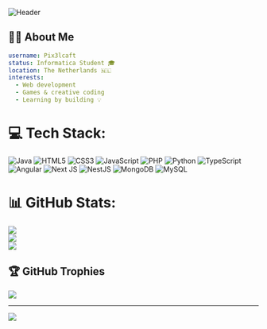 ![Header](https://capsule-render.vercel.app/api?theme=cobalt&type=waving&height=300&text=Welcome%20on%20my%20Github&reversal=false&fontColor=black&textBg=false)

## 🧑‍💻 About Me

```yaml
username: Pix3lcaft
status: Informatica Student 🎓
location: The Netherlands 🇳🇱
interests:
  - Web development
  - Games & creative coding
  - Learning by building 💡
```

# 💻 Tech Stack:
![Java](https://img.shields.io/badge/java-%23ED8B00.svg?style=for-the-badge&logo=openjdk&logoColor=white) ![HTML5](https://img.shields.io/badge/html5-%23E34F26.svg?style=for-the-badge&logo=html5&logoColor=white) ![CSS3](https://img.shields.io/badge/css3-%231572B6.svg?style=for-the-badge&logo=css3&logoColor=white) ![JavaScript](https://img.shields.io/badge/javascript-%23323330.svg?style=for-the-badge&logo=javascript&logoColor=%23F7DF1E) ![PHP](https://img.shields.io/badge/php-%23777BB4.svg?style=for-the-badge&logo=php&logoColor=white) ![Python](https://img.shields.io/badge/python-3670A0?style=for-the-badge&logo=python&logoColor=ffdd54) ![TypeScript](https://img.shields.io/badge/typescript-%23007ACC.svg?style=for-the-badge&logo=typescript&logoColor=white) ![Angular](https://img.shields.io/badge/angular-%23DD0031.svg?style=for-the-badge&logo=angular&logoColor=white) ![Next JS](https://img.shields.io/badge/Next-black?style=for-the-badge&logo=next.js&logoColor=white) ![NestJS](https://img.shields.io/badge/nestjs-%23E0234E.svg?style=for-the-badge&logo=nestjs&logoColor=white) ![MongoDB](https://img.shields.io/badge/MongoDB-%234ea94b.svg?style=for-the-badge&logo=mongodb&logoColor=white) ![MySQL](https://img.shields.io/badge/mysql-4479A1.svg?style=for-the-badge&logo=mysql&logoColor=white)
# 📊 GitHub Stats:
![](https://github-readme-stats.vercel.app/api?username=Pix3lcaft&theme=cobalt&hide_border=false&include_all_commits=true&count_private=true)<br/>
![](https://nirzak-streak-stats.vercel.app/?user=Pix3lcaft&theme=cobalt&hide_border=false)<br/>
![](https://github-readme-stats.vercel.app/api/top-langs/?username=Pix3lcaft&theme=cobalt&hide_border=false&include_all_commits=true&count_private=true&layout=compact)

## 🏆 GitHub Trophies
![](https://github-profile-trophy.vercel.app/?username=Pix3lcaft&theme=radical&no-frame=false&no-bg=true&margin-w=4)

---
[![](https://visitcount.itsvg.in/api?id=Pixelcaft&icon=0&color=6)](https://visitcount.itsvg.in)

<!-- Proudly created with GPRM ( https://gprm.itsvg.in ) -->
